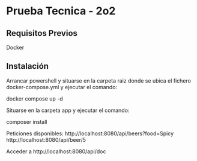 # Prueba Tecnica - 2o2

## Requisitos Previos
Docker

## Instalación
Arrancar powershell y situarse en la carpeta raiz donde se ubica el fichero docker-compose.yml y ejecutar el comando:

docker compose up -d

Situarse en la carpeta app y ejecutar el comando:

composer install

Peticiones disponibles:
http://localhost:8080/api/beers?food=Spicy
http://localhost:8080/api/beer/5

Acceder a http://localhost:8080/api/doc
